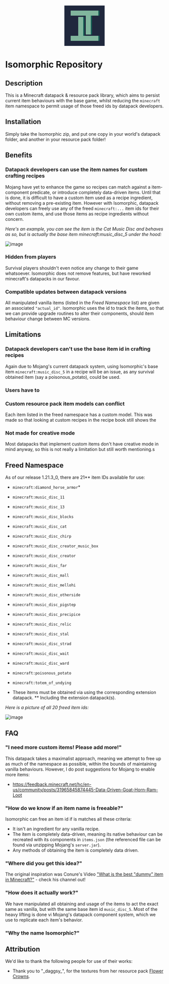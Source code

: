 <p align="center">
<img src="https://github.com/TommyBagan/isomorphic/blob/main/logo_scaled.png" width="128">
</p>

# Isomorphic Repository

## Description

This is a Minecraft datapack & resource pack library, which aims to persist current item behaviours with the base game, whilst reducing the `minecraft` item namespace to permit usage of those freed ids by datapack developers.

## Installation

Simply take the Isomorphic zip, and put one copy in your world's datapack folder, and another in your resource pack folder!

## Benefits

### Datapack developers can use the item names for custom crafting recipes

Mojang have yet to enhance the game so recipes can match against a item-component predicate, or introduce completely data-driven items. Until that is done, it is difficult to have a custom item used as a recipe ingredient, without removing a pre-existing item. However with Isomorphic, datapack developers can freely use any of the freed `minecraft:...` item ids for their own custom items, and use those items as recipe ingredients without concern.

*Here's an example, you can see the item is the Cat Music Disc and behaves as so, but is actually the base item minecraft:music_disc_5 under the hood:*

![image](https://github.com/user-attachments/assets/90a63b52-b609-4ac3-89c4-938908657cc5)

### Hidden from players

Survival players shouldn't even notice any change to their game whatsoever. Isomorphic does not remove features, but have reworked minecraft's datapacks in our favour.

### Compatible updates between datapack versions

All manipulated vanilla items (listed in the *Freed Namespace* list) are given an associated `"actual_id"`. Isomorphic uses the id to track the items, so that we can provide upgrade routines to alter their components, should item behaviour change between MC versions.

## Limitations

### Datapack developers can't use the base item id in crafting recipes

Again due to Mojang's current datapack system, using Isomorphic's base item `minecraft:music_disc_5` in a recipe will be an issue, as any survival obtained item (say a poisonous_potato), could be used.

### Users have to

### Custom resource pack item models can conflict

Each item listed in the freed namespace has a custom model. This was made so that looking at custom recipes in the recipe book still shows the

### Not made for creative mode

Most datapacks that implement custom items don't have creative mode in mind anyway, so this is not really a limitation but still worth mentioning.s

## Freed Namespace

As of our release 1.21.3_0, there are 21** item IDs available for use:

- `minecraft:diamond_horse_armor`*
- `minecraft:music_disc_11`
- `minecraft:music_disc_13`
- `minecraft:music_disc_blocks`
- `minecraft:music_disc_cat`
- `minecraft:music_disc_chirp`
- `minecraft:music_disc_creator_music_box`
- `minecraft:music_disc_creator`
- `minecraft:music_disc_far`
- `minecraft:music_disc_mall`
- `minecraft:music_disc_mellohi`
- `minecraft:music_disc_otherside`
- `minecraft:music_disc_pigstep`
- `minecraft:music_disc_precipice`
- `minecraft:music_disc_relic`
- `minecraft:music_disc_stal`
- `minecraft:music_disc_strad`
- `minecraft:music_disc_wait`
- `minecraft:music_disc_ward`
- `minecraft:poisonous_potato`
- `minecraft:totem_of_undying`

- These items must be obtained via using the corresponding extension datapack.
** Including the extension datapack(s).

*Here is a picture of all 20 freed item ids:*

![image](https://github.com/user-attachments/assets/df571a85-4c9f-471b-9fc0-d78e3fcb17bb)

## FAQ

### "I need more custom items! Please add more!"

This datapack takes a maximalist approach, meaning we attempt to free up as much of the namespace as possible, within the bounds of maintaining vanilla behaviours. However, I do post suggestions for Mojang to enable more items:

- <https://feedback.minecraft.net/hc/en-us/community/posts/31965845874445-Data-Driven-Goat-Horn-Ram-Loot>

### "How do we know if an item name is freeable?"

Isomorphic can free an item id if is matches all these criteria:

- It isn't an ingredient for any vanilla recipe.
- The item is completely data-driven, meaning its native behaviour can be recreated with its components in `items.json` (the referenced file can be found via unzipping Mojang's `server.jar`).
- Any methods of obtaining the item is completely data driven.

### "Where did you get this idea?"

The original inspiration was Conure's Video ["What is the best "dummy" item in Minecraft?"](https://www.youtube.com/watch?v=UnOqaohypyQ&t=304s) - check his channel out!

### "How does it actually work?"

We have manipulated all obtaining and usage of the items to act the exact same as vanilla, but with the same base item id `music_disc_5`. Most of the heavy lifting is done vi Mojang's datapack component system, which we use to replicate each item's behavior.

### "Why the name Isomorphic?"

## Attribution

We'd like to thank the following people for use of their works:

- Thank you to "\_daggsy\_", for  the textures from her resource pack [Flower Crowns](https://modrinth.com/resourcepack/flower-crowns).
